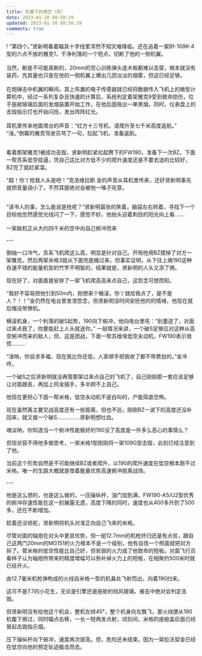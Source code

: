 ```yaml
---
title: 机翼下的晴空［序］
date: 2023-01-10 08:58:19
updated: 2023-01-10 08:58:19
comments: true
---
```




!﻿[](source/images/loading.svg)
 “第四个。”贤新明看着瞄具十字线里浑然不知灾难降临，还在追着一架Bf-109K-4型的六点不放的雅克1，干净利落的一个短点，切断了他的一侧机翼。<br><br>
当然，断是不可能真断的，20mm的空心训练弹头连木板都难以击穿，根本就没有装药，充其量也只是在他的一侧机翼上爆出几团淡淡的烟雾，但这已经足够。<br><br>
在炮弹击中机翼的瞬间，其上布置的电子传感器就已经将数据传入飞机上的微型计算机中，经过一系列复杂且快速的计算后，系统判定着架雅克9受到致命损伤，位于座舱玻璃后面的发烟装置开始工作，在他后面拖出一串黑烟，同时，仪表盘上的击毁指示灯也开始闪烁，发出阵阵红光。<br><br>
耳机里传来地面塔台的声音：“红方十三号机，请爬升至七千米高度返航。”
“淦。”倒霉的雅克驾驶员骂了一句，拉起飞机，准备返航。<br><br>

看着那架雅克1被成功击毁，贤新明赶紧拉起胯下的FW190，准备下一次BZ。下面一帮苏系低空挂逼，凭自己这比对方低不少的爬升速度还是不要去送的比较好，BZ完了就赶紧溜。

“超！你丫抢我人头是吧！”克洛维拉斯.金的声音从耳机里传来，还好贤新明事先就把音量调小了，不然耳膜绝对会被他一嗓子吼穿。<br><br>

“读书人的事，怎么能说是抢呢？”贤新明嚣张的笑着，脑袋左右转着，寻找下一个目标他忽然感觉光线闪了一下，感觉不妙，他抬头迎着刺目的阳光向上看……
<br><br>  一架敌机正从大约四千米的空中向自己俯冲而来

-﻿--

倒抽一口冷气，苏系飞机爬这么高，明显是针对自己。开局他用BZ摸掉了对方一架雅克，然后两架米格3就从下面兜底捅过来，但事实证明，从下往上捅190这种存速不错的能量机型的竹竿不明智的，结果就是，贤新明的人头又添了俩。

现在好了，对面直接安排了一架飞机爬高高来点自己，这怨念可想而知。

“我好不容易把他引到50m内，刚想来个桶滚，你丫就给我点了，是不是人？！！”金仍然在电台里发泄怨念，但贤新明没时间安抚他的的情绪，他现在就后悔没带僚机。

横滚机身，一个利落的破S起势，190向下俯冲，他向电台里吼：“别墨迹了，对面过来点我了，你要能赶上人头就送你。”
一般情况来讲，一个破S足够应对这种从高空俯冲而来的敌人，但，这是团战，下面一帮苏维埃低空永动机，FW190表示很慌………

“淦呐，你自求多福，现在我比你还低，人家顺手把我收了都不带费劲的。”金冷哼。

一个破S之后贤新明就没再管那架过来点自己的飞机了，自己刚刚那一套应该足够让对面跟丢，再加上阿金插手，多半顾不上自己。

他现在更担心下面一帮米格，低空永动机不是白叫的，产能简直恐怖。

现在虽然离主要交战高度还有一些距离，但也不远，刚刚BZ一波下的高度还没补回来，就又接一个破S……………贤新明想吐血。

魂淡呐，你知道当一个俯冲性能极好的190没了高度是一件多么恶心的事情么？

但现状容不得他多做思考，一架米格1型刚刚将一架109G型击毁，此刻已经注意到了他。

当前这个形势自然是不可能继续BZ或者爬升，以190的爬升速度在低空根本跑不过米格。唯一的生路大概就是借着能量优势高速俯冲脱离战场。

-﻿--

他是这么想的，也是这么做的，一压操纵杆，油门加到满，FW190-A5/U2型优秀的俯冲存速性能在这一刻展露无遗，高度下降的同时，速度也从400多升到了500多，还在不断增加。

趁着还没锁舵，贤新明将机头对准正向自己飞来的米格。

尽管对面的轴炮在对头中更具优势，但一挺12.7mm的机枪终归还是有点贫，跟自己这两门20mm的MG151的火力根本不是一个级别，他有自信一个照面就把对方拆了。管米格的低空性能比自己好，但贫弱的火力成了他致命的短板。对面飞行员看样子认为轴炮所带来的精度增幅可以弥补掉火力上的短板，在相聚约500米时就已经开火。

由12.7毫米机枪弹构成的火线自米格一型的机鼻处飞射而出，向着190扫来。

这可不是7.7的小花生，无论是引擎还是座舱的挡风玻璃，被击中绝对会判定击毁。

但贤新明没有给他这个机会，整机左倾45°，整个机身向左飘飞，那火线便从190机腹下擦过，同时瞄点右移，一长一短两发点射，顷刻间，米格的座舱盖后面已经冒起击毁指示烟。

压下操纵杆向下俯冲，速度再次提高。但，危险还未结束。因为一架拉沃契金已经在低空向他的预定轨迹截击而去。